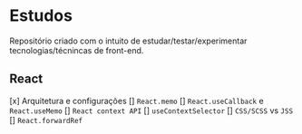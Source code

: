 # Estudos

Repositório criado com o intuito de estudar/testar/experimentar tecnologias/técnincas de front-end.

## React
[x] Arquitetura e configurações
[] `React.memo`
[] `React.useCallback` e `React.useMemo`
[] `React context API`
[] `useContextSelector`
[] `CSS/SCSS` vs `JSS`
[] `React.forwardRef`
